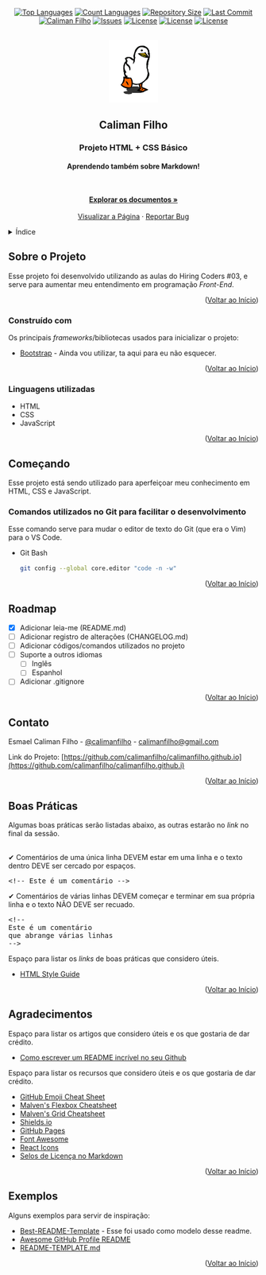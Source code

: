 <div id="inicio"></div>
<!--
*** Thanks for checking out the Best-README-Template. If you have a suggestion
*** that would make this better, please fork the repo and create a pull request
*** or simply open an issue with the tag "enhancement".
*** Don't forget to give the project a star!
*** Thanks again! Now go create something AMAZING! :D
-->



<!-- PROJECT SHIELDS -->
<!--
*** I'm using markdown "reference style" links for readability.
*** Reference links are enclosed in brackets [ ] instead of parentheses ( ).
*** See the bottom of this document for the declaration of the reference variables
*** for contributors-url, forks-url, etc. This is an optional, concise syntax you may use.
*** https://www.markdownguide.org/basic-syntax/#reference-style-links
-->
<div align="center">

[![Top Languages][toplanguages-shield]][calimanfilho.github.io-url]
[![Count Languages][countlanguages-shield]][calimanfilho.github.io-url]
[![Repository Size][repositorysize-shield]][calimanfilho.github.io-url]
[![Last Commit][lastcommit-shield]][lastcommit-url]
[![Caliman Filho][calimanfilho-shield]][github-url]
[![Issues][issues-shield]][issues-url]
[![License][license-shield]][license-url]
[![License][githubstars-shield]][githubstars-url]
[![License][githubforks-shield]][githubforks-url]
</div>
<!-- CABEÇALHO DO PROJETO -->
<br />
<div align="center">
  <a href="https://github.com/calimanfilho/calimanfilho.github.io">
    <img src="./imagens/XOsX.gif" alt="Logo" width="100">
  </a>

  <h2 align="center">Caliman Filho</h2>
  <h3 align="center">Projeto HTML + CSS Básico</h3>
  <h4 align="center">Aprendendo também sobre Markdown!</h4>
  <br />
  <p align="center">
    <a href="https://github.com/calimanfilho/calimanfilho.github.io"><strong>Explorar os documentos »</strong></a>
    <br />
    <br />
    <a href="https://calimanfilho.github.io/">Visualizar a Página</a>
    ·
    <a href="https://github.com/calimanfilho/calimanfilho.github.io/issues">Reportar Bug</a>
  </p>
</div>



<!-- Índice -->
<details>
  <summary>Índice</summary>
  <ol>
    <li>
      <a href="#sobre-o-projeto">Sobre o Projeto</a>
      <ul>
        <li><a href="#construído-com">Construído com</a></li>
        <li><a href="#linguagens-utilizadas">Linguagens utilizadas</a></li>
      </ul>
    </li>
    <li>
      <a href="#começando">Começando</a>
      <ul>
        <li><a href="#comandos-utilizados-no-git-para-facilitar-o-desenvolvimento">Comandos utilizados no Git para facilitar o desenvolvimento</a></li>
      </ul>
    </li>
    <li><a href="#roadmap">Roadmap</a></li>
    <li><a href="#contato">Contato</a></li>
    <li><a href="#boas-práticas">Boas Práticas</a></li>
    <li><a href="#agradecimentos">Agradecimentos</a></li>
    <li><a href="#exemplos">Exemplos</a></li>
  </ol>
</details>



<!-- SOBRE O PROJETO -->
## Sobre o Projeto

Esse projeto foi desenvolvido utilizando as aulas do Hiring Coders #03, e serve para aumentar meu entendimento em programação *Front-End*.

<p align="right">(<a href="#inicio">Voltar ao Início</a>)</p>



### Construído com

Os principais *frameworks*/bibliotecas usados para inicializar o projeto:

* [Bootstrap](https://getbootstrap.com) - Ainda vou utilizar, ta aqui para eu não esquecer.

<p align="right">(<a href="#inicio">Voltar ao Início</a>)</p>

### Linguagens utilizadas

* HTML
* CSS
* JavaScript

<p align="right">(<a href="#inicio">Voltar ao Início</a>)</p>



<!-- COMEÇANDO -->
## Começando

Esse projeto está sendo utilizado para aperfeiçoar meu conhecimento em HTML, CSS e JavaScript.

### Comandos utilizados no Git para facilitar o desenvolvimento

Esse comando serve para mudar o editor de texto do Git (que era o Vim) para o VS Code.
* Git Bash
  ```Bash
  git config --global core.editor "code -n -w"
  ```
  <!-- https://pygments.org/languages/ -->

<p align="right">(<a href="#inicio">Voltar ao Início</a>)</p>



<!-- ROADMAP -->
## Roadmap

- [x] Adicionar leia-me (README.md)
- [ ] Adicionar registro de alterações (CHANGELOG.md)
- [ ] Adicionar códigos/comandos utilizados no projeto
- [ ] Suporte a outros idiomas
    - [ ] Inglês
    - [ ] Espanhol
- [ ] Adicionar .gitignore

<p align="right">(<a href="#inicio">Voltar ao Início</a>)</p>



<!-- CONTATO -->
## Contato

Esmael Caliman Filho - [@calimanfilho](https://twitter.com/calimanfilho) - calimanfilho@gmail.com

Link do Projeto: [https://github.com/calimanfilho/calimanfilho.github.io](https://github.com/calimanfilho/calimanfilho.github.i)

<p align="right">(<a href="#inicio">Voltar ao Início</a>)</p>

<!-- BOAS PRÁTICAS -->
## Boas Práticas

Algumas boas práticas serão listadas abaixo, as outras estarão no *link* no final da sessão.

<br />
&#10004; Comentários de uma única linha DEVEM estar em uma linha e o texto dentro DEVE ser cercado por espaços.

<pre lang=html>
&lt;!-- Este é um comentário --&gt;
</pre>

&#10004; Comentários de várias linhas DEVEM começar e terminar em sua própria linha e o texto NÃO DEVE ser recuado.

<pre lang=html>
&lt;!--
Este é um comentário
que abrange várias linhas
--&gt;
</pre>

Espaço para listar os *links* de boas práticas que considero úteis.

* [HTML Style Guide](https://gist.github.com/ryansechrest/8693303)

<p align="right">(<a href="#inicio">Voltar ao Início</a>)</p>

<!-- AGRADECIMENTOS -->
## Agradecimentos

Espaço para listar os artigos que considero úteis e os que gostaria de dar crédito.

* [Como escrever um README incrível no seu Github](https://www.alura.com.br/artigos/escrever-bom-readme)

Espaço para listar os recursos que considero úteis e os que gostaria de dar crédito.

* [GitHub Emoji Cheat Sheet](https://www.webpagefx.com/tools/emoji-cheat-sheet)
* [Malven's Flexbox Cheatsheet](https://flexbox.malven.co/)
* [Malven's Grid Cheatsheet](https://grid.malven.co/)
* [Shields.io](https://shields.io)
* [GitHub Pages](https://pages.github.com)
* [Font Awesome](https://fontawesome.com)
* [React Icons](https://react-icons.github.io/react-icons/search)
* [Selos de Licença no Markdown](https://gist.github.com/Gaboso/fb5b15558959cecbf16a0c8993577a57)

<p align="right">(<a href="#inicio">Voltar ao Início</a>)</p>



<!-- EXEMPLOS -->
## Exemplos

Alguns exemplos para servir de inspiração:

* [Best-README-Template](https://github.com/othneildrew/Best-README-Template/blob/master/README.md) - Esse foi usado como modelo desse readme.
* [Awesome GitHub Profile README](https://github.com/abhisheknaiidu/awesome-github-profile-readme)
* [README-TEMPLATE.md](https://gist.github.com/reginadiana/e044fe93ed81aa04a10361cb841c0409#file-readme-template-md)

<p align="right">(<a href="#inicio">Voltar ao Início</a>)</p>



<!-- MARKDOWN LINKS & IMAGES -->
<!-- https://www.markdownguide.org/basic-syntax/#reference-style-links -->

[toplanguages-shield]: https://img.shields.io/github/languages/top/calimanfilho/calimanfilho.github.io?color=793ef9&style=flat-square
[calimanfilho.github.io-url]: https://calimanfilho.github.io/
[countlanguages-shield]: https://img.shields.io/github/languages/count/calimanfilho/calimanfilho.github.io?color=793ef9&style=flat-square
[repositorysize-shield]: https://img.shields.io/github/repo-size/calimanfilho/calimanfilho.github.io?color=793ef9&style=flat-square
[lastcommit-shield]: https://img.shields.io/github/last-commit/calimanfilho/calimanfilho.github.io?color=793ef9&style=flat-square
[lastcommit-url]: https://github.com/calimanfilho/calimanfilho.github.io/commits
[calimanfilho-shield]: https://img.shields.io/badge/made%20by-calimanfilho-blue?color=793ef9&style=flat-square
[github-url]: https://github.com/calimanfilho
[issues-shield]: https://img.shields.io/github/issues/calimanfilho/calimanfilho.github.io?color=793ef9&style=flat-square
[issues-url]: https://github.com/calimanfilho/calimanfilho.github.io/issues
[license-shield]: https://img.shields.io/github/license/calimanfilho/calimanfilho.github.io?color=793ef9&style=flat-square
[license-url]: https://opensource.org/licenses/MIT
[githubstars-shield]: https://img.shields.io/github/stars/calimanfilho/calimanfilho.github.io?style=social
[githubstars-url]: https://github.com/calimanfilho/calimanfilho.github.io/stargazers
[githubforks-shield]: https://img.shields.io/github/forks/calimanfilho/calimanfilho.github.io?style=social
[githubforks-url]: https://github.com/calimanfilho/calimanfilho.github.io/network/members